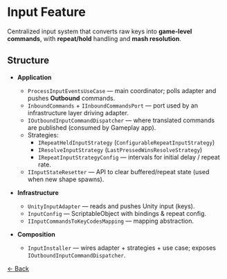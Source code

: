 # Input Feature

Centralized input system that converts raw keys into **game-level commands**, with **repeat/hold** handling and **mash resolution**.

## Structure

- **Application**
    - `ProcessInputEventsUseCase` — main coordinator; polls adapter and pushes **Outbound** commands.
    - `InboundCommands` + `IInboundCommandsPort` — port used by an infrastructure layer driving adapter.
    - `IOutboundInputCommandDispatcher` — where translated commands are published (consumed by Gameplay app).
    - Strategies:
        - `IRepeatHeldInputStrategy` (`ConfigurableRepeatInputStrategy`)
        - `IResolveInputStrategy` (`LastPressedWinsResolveStrategy`)
        - `IRepeatInputStrategyConfig` — intervals for initial delay / repeat rate.
    - `IInputStateResetter` — API to clear buffered/repeat state (used when new shape spawns).

- **Infrastructure**
    - `UnityInputAdapter` — reads and pushes Unity input (keys).
    - `InputConfig` — ScriptableObject with bindings & repeat config.
    - `IInputCommandsToKeyCodesMapping` — mapping abstraction.

- **Composition**
    - `InputInstaller` — wires adapter + strategies + use case; exposes `IOutboundInputCommandDispatcher`.


[← Back](../../../../../README.md)